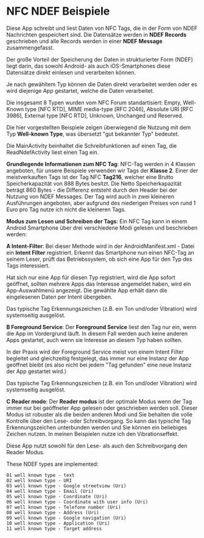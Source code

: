 # NFC NDEF Beispiele

Diese App schreibt und liest Daten von NFC Tags, die in  der Form von NDEF Nachrichten 
gespeichert sind. Die Datensätze werden in **NDEF Records** geschrieben und alle 
Records werden in einer **NDEF Message** zusammengefasst.

Der große Vorteil der Speicherung der Daten in strukturierter Form (NDEF) liegt darin, das sowohl 
Android- als auch iOS-Smartphones diese Datensätze direkt einlesen und verarbeiten können.

Je nach gewähltem Typ können die Daten direkt verarbeitet werden oder es wird diejenige App 
gestartet, welche die Daten verarbeitet.

Die insgesamt 8 Typen wurden vom NFC Forum standartisiert: Empty, Well-Known type [NFC RTD], 
MIME media-type [RFC 2046], Absolute URI [RFC 3986], External type [NFC RTD], Unknown, Unchanged 
und Reserved.

Die hier vorgestellten Beispiele zeigen überwiegend die Nutzung mit dem Typ **Well-known Type**, 
was übersetzt "gut bekannter Typ" bedeutet.

Die MainActivity beinhaltet die Schreibfunktionen auf einen Tag, die ReadNdefActivity liest einen Tag ein.

**Grundlegende Informationen zum NFC Tag**: NFC-Tag werden in 4 Klassen angeboten, für unsere Beispiele verwenden wir Tags 
der **Klasse 2**. Einer der meistverkauften Tags ist der Tag NFC **Tag216**, welcher eine Brutto Speicherkapazität von 
888 Bytes besitzt. Die Netto Speicherkapazität beträgt 860 Bytes - die Differenz entsteht durch den Header bei der 
Nutzung von NDEF Messages. Der Tag wird auch in zwei kleineren Ausführungen angeboten, aber aufgrund des niederigen 
Preises von rund 1 Euro pro Tag nutze ich nicht die kleineren Tags.

**Modus zum Lesen und Schreiben der Tags**: Ein NFC Tag kann in einem Android Smartphone über drei verschiedene Modi 
gelesen und beschrieben werden:

**A Intent-Filter**: Bei dieser Methode wird in der AndroidManifest.xml - Datei ein **Intent Filter** registriert. Erkennt das 
Smartphone nun einen NFC-Tag an seinem Leser, prüft das Betriebssystem, ob sich eine App für den Typ des Tags interessiert. 

Hat sich nur eine App für diesen Typ registriert, wird die App sofort geöffnet, sollten mehrere Apps das Interesse 
angemeldet haben, wird ein App-Auswahlmenü angezeigt. Die gewählte App erhält dann die eingelesenen Daten per Intent übergeben.

Das typische Tag Erkennungszeichen (z.B. ein Ton und/oder Vibration) wird systemseitig ausgelöst.

**B Foreground Service**: Der **Foreground Service** liest den Tag nur ein, wenn die App im Vordergrund läuft. In diesem Fall 
werden auch keine anderen Apps gestartet, auch wenn sie Interesse an diesem Typ haben sollten.

In der Praxis wird der Foreground Service meist von einem Intent Filter begleitet und gleichzeitig festgelegt, das immer 
nur eine Instanz der App geöffnet bleibt (es also nicht bei jedem "Tag gefunden" eine neue Instanz der App gestartet wird.)

Das typische Tag Erkennungszeichen (z.B. ein Ton und/oder Vibration) wird systemseitig ausgelöst.

**C Reader mode**: Der **Reader modus** ist der optimale Modus wenn der Tag immer nur bei geöffneter App gelesen oder 
geschrieben werden soll. Dieser Modus ist robuster als die beiden anderen Modi und Sie behalten die volle Kontrolle über 
den Lese- oder Schreibvorgang. So kann das typische Tag Erkennungszeichen unterbunden werden und Sie können ein beliebiges 
Zeichen nutzen. In meinen Beispielen nutze ich den Vibrationseffekt.

Diese App nutzt sowohl für den Lese- als auch den Schreibvorgang den Reader Modus.



These NDEF types are implemented:
```plaintext
01 well known type - text
02 well known type - URI
03 well known type - Google streetview (Uri)
04 well known type - Email (Uri)
05 well known type - Coordinate (Uri)
06 well known type - Coordinate with user info (Uri)
07 well known type - Telefone number (Uri)
08 well known type - Address (Uri)
09 well known type - Google navigation (Uri)
10 well known type - Application (Uri)
11 well known type - Target address

```
